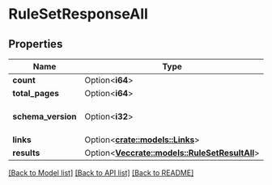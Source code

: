 # RuleSetResponseAll

## Properties

Name | Type | Description | Notes
------------ | ------------- | ------------- | -------------
**count** | Option<**i64**> |  | [optional]
**total_pages** | Option<**i64**> |  | [optional]
**schema_version** | Option<**i32**> |  | [optional][default to 3]
**links** | Option<[**crate::models::Links**](Links.md)> |  | [optional]
**results** | Option<[**Vec<crate::models::RuleSetResultAll>**](RuleSetResultAll.md)> |  | [optional]

[[Back to Model list]](../README.md#documentation-for-models) [[Back to API list]](../README.md#documentation-for-api-endpoints) [[Back to README]](../README.md)


